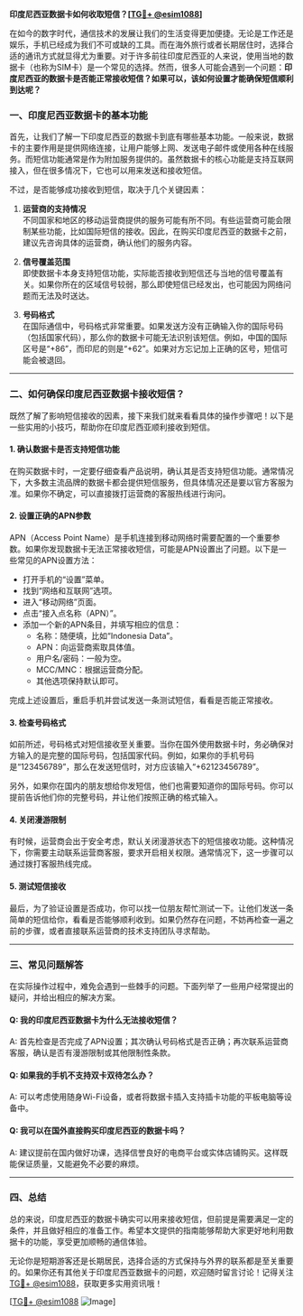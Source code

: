 **印度尼西亚数据卡如何收取短信？[[TG💪+ @esim1088](https://t.me/s/esim1088)]**

在如今的数字时代，通信技术的发展让我们的生活变得更加便捷。无论是工作还是娱乐，手机已经成为我们不可或缺的工具。而在海外旅行或者长期居住时，选择合适的通讯方式就显得尤为重要。对于许多前往印度尼西亚的人来说，使用当地的数据卡（也称为SIM卡）是一个常见的选择。然而，很多人可能会遇到一个问题：**印度尼西亚的数据卡是否能正常接收短信？如果可以，该如何设置才能确保短信顺利到达呢？**

### 一、印度尼西亚数据卡的基本功能

首先，让我们了解一下印度尼西亚的数据卡到底有哪些基本功能。一般来说，数据卡的主要作用是提供网络连接，让用户能够上网、发送电子邮件或使用各种在线服务。而短信功能通常是作为附加服务提供的。虽然数据卡的核心功能是支持互联网接入，但在很多情况下，它也可以用来发送和接收短信。

不过，是否能够成功接收到短信，取决于几个关键因素：

1. **运营商的支持情况**  
   不同国家和地区的移动运营商提供的服务可能有所不同。有些运营商可能会限制某些功能，比如国际短信的接收。因此，在购买印度尼西亚的数据卡之前，建议先咨询具体的运营商，确认他们的服务内容。

2. **信号覆盖范围**  
   即使数据卡本身支持短信功能，实际能否接收到短信还与当地的信号覆盖有关。如果你所在的区域信号较弱，那么即使短信已经发出，也可能因为网络问题而无法及时送达。

3. **号码格式**  
   在国际通信中，号码格式非常重要。如果发送方没有正确输入你的国际号码（包括国家代码），那么你的数据卡可能无法识别该短信。例如，中国的国际区号是“+86”，而印尼的则是“+62”。如果对方忘记加上正确的区号，短信可能会被退回。

---

### 二、如何确保印度尼西亚数据卡接收短信？

既然了解了影响短信接收的因素，接下来我们就来看看具体的操作步骤吧！以下是一些实用的小技巧，帮助你在印度尼西亚顺利接收到短信。

#### 1. 确认数据卡是否支持短信功能

在购买数据卡时，一定要仔细查看产品说明，确认其是否支持短信功能。通常情况下，大多数主流品牌的数据卡都会提供短信服务，但具体情况还是要以官方客服为准。如果你不确定，可以直接拨打运营商的客服热线进行询问。

#### 2. 设置正确的APN参数

APN（Access Point Name）是手机连接到移动网络时需要配置的一个重要参数。如果你发现数据卡无法正常接收短信，可能是APN设置出了问题。以下是一些常见的APN设置方法：

- 打开手机的“设置”菜单。
- 找到“网络和互联网”选项。
- 进入“移动网络”页面。
- 点击“接入点名称（APN）”。
- 添加一个新的APN条目，并填写相应的信息：
  - 名称：随便填，比如“Indonesia Data”。
  - APN：向运营商索取具体值。
  - 用户名/密码：一般为空。
  - MCC/MNC：根据运营商分配。
  - 其他选项保持默认即可。

完成上述设置后，重启手机并尝试发送一条测试短信，看看是否能正常接收。

#### 3. 检查号码格式

如前所述，号码格式对短信接收至关重要。当你在国外使用数据卡时，务必确保对方输入的是完整的国际号码，包括国家代码。例如，如果你的手机号码是“123456789”，那么在发送短信时，对方应该输入“+62123456789”。

另外，如果你在国内的朋友想给你发短信，他们也需要知道你的国际号码。你可以提前告诉他们你的完整号码，并让他们按照正确的格式输入。

#### 4. 关闭漫游限制

有时候，运营商会出于安全考虑，默认关闭漫游状态下的短信接收功能。这种情况下，你需要主动联系运营商客服，要求开启相关权限。通常情况下，这一步骤可以通过拨打客服热线完成。

#### 5. 测试短信接收

最后，为了验证设置是否成功，你可以找一位朋友帮忙测试一下。让他们发送一条简单的短信给你，看看是否能够顺利收到。如果仍然存在问题，不妨再检查一遍之前的步骤，或者直接联系运营商的技术支持团队寻求帮助。

---

### 三、常见问题解答

在实际操作过程中，难免会遇到一些棘手的问题。下面列举了一些用户经常提出的疑问，并给出相应的解决方案。

#### Q: 我的印度尼西亚数据卡为什么无法接收短信？
A: 首先检查是否完成了APN设置；其次确认号码格式是否正确；再次联系运营商客服，确认是否有漫游限制或其他限制性条款。

#### Q: 如果我的手机不支持双卡双待怎么办？
A: 可以考虑使用随身Wi-Fi设备，或者将数据卡插入支持插卡功能的平板电脑等设备中。

#### Q: 我可以在国外直接购买印度尼西亚的数据卡吗？
A: 建议提前在国内做好功课，选择信誉良好的电商平台或实体店铺购买。这样既能保证质量，又能避免不必要的麻烦。

---

### 四、总结

总的来说，印度尼西亚的数据卡确实可以用来接收短信，但前提是需要满足一定的条件，并且做好相应的准备工作。希望本文提供的指南能够帮助大家更好地利用数据卡的功能，享受更加顺畅的通信体验。

无论你是短期游客还是长期居民，选择合适的方式保持与外界的联系都是至关重要的。如果你还有其他关于印度尼西亚数据卡的问题，欢迎随时留言讨论！记得关注[TG💪+ @esim1088](https://t.me/s/esim1088)，获取更多实用资讯哦！

[[TG💪+ @esim1088](https://t.me/s/esim1088) ![Image](https://i.postimg.cc/4NQfJmqS/Snipaste-2025-05-13-00-14-12.png)]